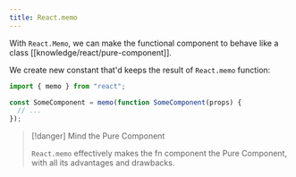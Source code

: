 ```yaml
---
title: React.memo
---
```


With `React.Memo`, we can make the functional component to behave like a class [[knowledge/react/pure-component]].

We create new constant that'd keeps the result of `React.memo` function:

```jsx
import { memo } from "react";

const SomeComponent = memo(function SomeComponent(props) {
  // ...
});
```

> [!danger] Mind the Pure Component
>
> `React.memo` effectively makes the fn component the Pure Component, with all its advantages and drawbacks.
